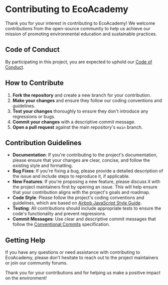 # Contributing to EcoAcademy

Thank you for your interest in contributing to EcoAcademy! We welcome contributions from the open-source community to help us achieve our mission of promoting environmental education and sustainable practices.

## Code of Conduct

By participating in this project, you are expected to uphold our [Code of Conduct](CODE_OF_CONDUCT.md).

## How to Contribute

1. **Fork the repository** and create a new branch for your contribution.
2. **Make your changes** and ensure they follow our coding conventions and guidelines.
3. **Test your changes** thoroughly to ensure they don't introduce any regressions or bugs.
4. **Commit your changes** with a descriptive commit message.
5. **Open a pull request** against the main repository's `main` branch.

## Contribution Guidelines

- **Documentation**: If you're contributing to the project's documentation, please ensure that your changes are clear, concise, and follow the existing style and formatting.
- **Bug Fixes**: If you're fixing a bug, please provide a detailed description of the issue and include steps to reproduce it, if applicable.
- **New Features**: If you're proposing a new feature, please discuss it with the project maintainers first by opening an issue. This will help ensure that your contribution aligns with the project's goals and roadmap.
- **Code Style**: Please follow the project's coding conventions and guidelines, which are based on [Airbnb JavaScript Style Guide](https://github.com/airbnb/javascript).
- **Testing**: All contributions should include appropriate tests to ensure the code's functionality and prevent regressions.
- **Commit Messages**: Use clear and descriptive commit messages that follow the [Conventional Commits](https://www.conventionalcommits.org/en/v1.0.0/) specification.

## Getting Help

If you have any questions or need assistance with contributing to EcoAcademy, please don't hesitate to reach out to the project maintainers or join our community forums.

Thank you for your contributions and for helping us make a positive impact on the environment!

